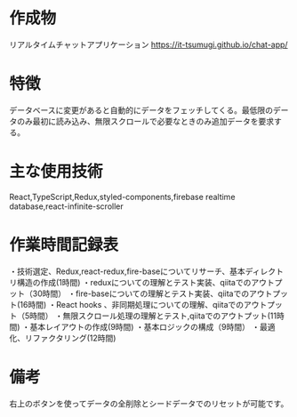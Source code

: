 # 作成物

リアルタイムチャットアプリケーション
https://it-tsumugi.github.io/chat-app/

# 特徴

データベースに変更があると自動的にデータをフェッチしてくる。最低限のデータのみ最初に読み込み、無限スクロールで必要なときのみ追加データを要求する。

# 主な使用技術

React,TypeScript,Redux,styled-components,firebase realtime database,react-infinite-scroller

# 作業時間記録表
・技術選定、Redux,react-redux,fire-baseについてリサーチ、基本ディレクトリ構造の作成(1時間)
・reduxについての理解とテスト実装、qiitaでのアウトプット（30時間）
・fire-baseについての理解とテスト実装、qiitaでのアウトプット(16時間)
・React hooks 、非同期処理についての理解、qiitaでのアウトプット（5時間）
・無限スクロール処理の理解とテスト,qiitaでのアウトプット(11時間)
・基本レイアウトの作成(9時間)
・基本ロジックの構成（9時間）
・最適化、リファクタリング(12時間)

# 備考

右上のボタンを使ってデータの全削除とシードデータでのリセットが可能です。
